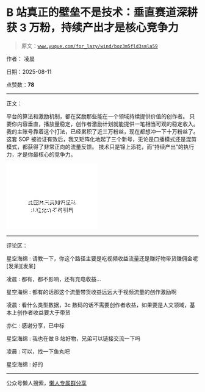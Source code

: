# B 站真正的壁垒不是技术：垂直赛道深耕获 3 万粉，持续产出才是核心竞争力

> 原文：[`www.yuque.com/for_lazy/wind/boz3m5fld3smla59`](https://www.yuque.com/for_lazy/wind/boz3m5fld3smla59)

作者： 凌晨

日期：2025-08-11

点赞数：**78**

* * *

正文：

平台的算法和激励机制，都在奖励那些能在一个领域持续提供价值的创作者。 只要你内容垂直，播放量稳定，创作者激励计划就能提供一笔相当可观的稳定收入。
我的主账号靠着这个打法，已经累积了近三万粉丝，现在都想冲一下十万粉丝了。
这套 SOP 被验证有效后，我又矩阵化地起了三个新号，无论是口播模式还是混剪模式，都获得了非常正向的流量反馈。
技术只是锦上添花，而“持续产出”的执行力，才是你最核心的竞争力。

![](img/87fd7f1381a7731151c6b106b066661f.png "None")

* * *

评论区：

星空海绵 : 请教一下，你这个路径主要是吃视频收益流量还是赚好物带货赚佣金呢[发呆][发呆]

凌晨 : 都有，都不影响，还有充电收益...

星空海绵 : 都有的话那这个流量带货收益远远大于视频流量的创作激励啊

凌晨 : 看什么类型数据，3c 数码的话不需要创作者收益，如果要是人文领域，基本上创作者收益要大于带货

亦仁 : 感谢分享，已中标

星空海绵 : 我也在做 B 站好物，兄弟可以链接交流一下吗

凌晨 : 可以，找一下鱼丸吧

星空海绵 : 好的

* * *

公众号懒人搜索，[懒人专属群分享](https://lazybook.fun/#/blog/group)